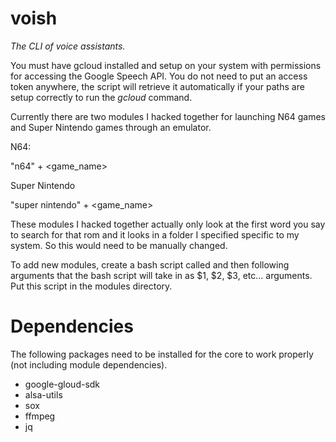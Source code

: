 # voish
*The CLI of voice assistants.*


You must have gcloud installed and setup on your system with permissions for accessing the Google Speech API. You do not need to put an access token anywhere, the script will retrieve it automatically if your paths are setup correctly to run the *gcloud* command.


Currently there are two modules I hacked together for launching N64 games and Super Nintendo games through an emulator.


N64:


"n64" + <game_name>


Super Nintendo


"super nintendo" + <game_name>


These modules I hacked together actually only look at the first word you say to search for that rom and it looks in a folder I specified specific to my system. So this would need to be manually changed.


To add new modules, create a bash script called <whatever you want the initial command to be> and then following arguments that the bash script will take in as $1, $2, $3, etc... arguments. Put this script in the modules directory.

# Dependencies
The following packages need to be installed for the core to work properly (not including module dependencies).

* google-gloud-sdk
* alsa-utils
* sox
* ffmpeg
* jq
